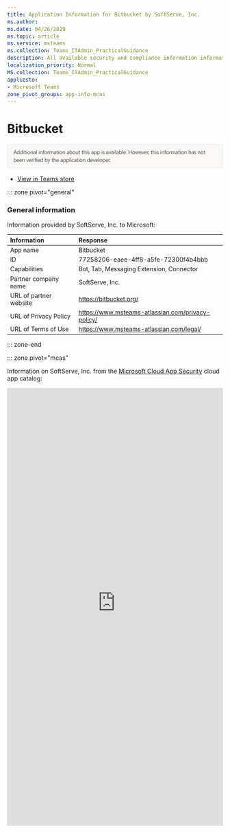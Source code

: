 ```yaml
---
title: Application Information for Bitbucket by SoftServe, Inc.
ms.author: 
ms.date: 04/26/2019
ms.topic: article
ms.service: msteams
ms.collection: Teams_ITAdmin_PracticalGuidance
description: All available security and compliance information information for Bitbucket, its data handling policies, its Microsoft Cloud App Security app catalog information, and security/compliance information in the CSA STAR registry.
localization_priority: Normal
MS.collection: Teams_ITAdmin_PracticalGuidance
appliesto:
- Microsoft Teams
zone_pivot_groups: app-info-mcas
---
```

# Bitbucket

<img alt="Non-attested image" src="./images/unattested.png" width="650"/>

* <a href="https://teams.microsoft.com/l/app/77258206-eaee-4ff8-a5fe-72300f4b4bbb" target="_blank">View in Teams store</a>

::: zone pivot="general"

### General information

Information provided by SoftServe, Inc. to Microsoft:

| **Information** | **Response** |
|:----------------|:-------------|
| App name | Bitbucket |
| ID | 77258206-eaee-4ff8-a5fe-72300f4b4bbb |
| Capabilities | Bot, Tab, Messaging Extension, Connector |
| Partner company name | SoftServe, Inc. |
| URL of partner website | <https://bitbucket.org/> |
| URL of Privacy Policy | <https://www.msteams-atlassian.com/privacy-policy/> |
| URL of Terms of Use | <https://www.msteams-atlassian.com/legal/> |

::: zone-end


::: zone pivot="mcas"

Information on SoftServe, Inc. from the [Microsoft Cloud App Security](https://www.microsoft.com/en-us/enterprise-mobility-security/cloud-app-security) cloud app catalog:

<iframe height='1020' title='Microsoft Cloud App Security Information' src='https://3ca685143b5b46b4b0e5266dadf2e97c.codepen.website/#/dashboard/20469' frameborder='no'  style='width: 100%;'>

<a href="https://3ca685143b5b46b4b0e5266dadf2e97c.codepen.website/#/dashboard/20469" target="_blank">View in a new tab</a>

::: zone-end

